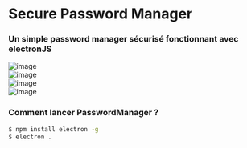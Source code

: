 # Secure Password Manager 
### Un simple password manager sécurisé fonctionnant avec electronJS
![image](https://cdn.discordapp.com/attachments/1007360388117049487/1007360515271557193/unknown.png) </br>
![image](https://cdn.discordapp.com/attachments/1007360388117049487/1007360668372049990/unknown.png) </br>
![image](https://cdn.discordapp.com/attachments/1007360388117049487/1007360720368844840/unknown.png) </br>
![image](https://cdn.discordapp.com/attachments/1007360388117049487/1007361138318647337/unknown.png) </br>

### Comment lancer PasswordManager ? 

```sh
$ npm install electron -g
$ electron .
``` 
